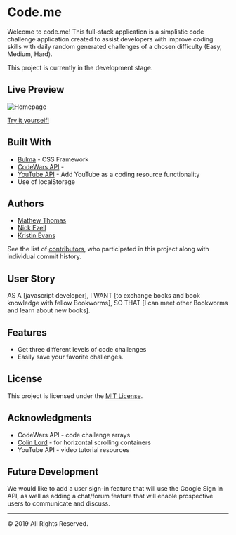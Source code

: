# Code.me
Welcome to code.me! This full-stack application is a simplistic code challenge application created to assist developers with improve coding skills with daily random generated challenges of a chosen difficulty (Easy, Medium, Hard).

This project is currently in the development stage. 

## Live Preview

![Homepage](Homepage.png)

[Try it yourself!](https://kevans0625.github.io/Code.me/) 

## Built With

* [Bulma](https://bulma.io/) - CSS Framework 
* [CodeWars API](https://dev.codewars.com/) - 
* [YouTube API](https://developers.google.com/youtube/v3) - Add YouTube as a coding resource functionality
* Use of localStorage

## Authors

* [Mathew Thomas](https://github.com/IILMTII)
* [Nick Ezell](https://github.com/nick-ezell)
* [Kristin Evans](https://github.com/kevans0625)


See the list of [contributors](https://github.com/kevans0625/Code.me/graphs/contributors), who participated in this project along with individual commit history. 

## User Story

AS A [javascript developer], 
I WANT [to exchange books and book knowledge with fellow Bookworms],
SO THAT [I can meet other Bookworms and learn about new books].

## Features 
* Get three different levels of code challenges 
* Easily save your favorite challenges.

## License
This project is licensed under the [MIT License](https://www.mit.edu/~amini/LICENSE.md).

## Acknowledgments
* CodeWars API - code challenge arrays
* [Colin Lord](https://codeburst.io/how-to-create-horizontal-scrolling-containers-d8069651e9c6) - for horizontal scrolling containers
* YouTube API - video tutorial resources

## Future Development
We would like to add a user sign-in feature that will use the Google Sign In API, as well as adding a chat/forum feature that will enable prospective users to communicate and discuss.

- - -
© 2019  All Rights Reserved.
